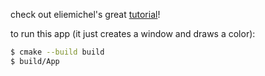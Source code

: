 check out eliemichel's great [tutorial](https://eliemichel.github.io/LearnWebGPU/index.html)!

to run this app (it just creates a window and draws a color):
```bash
$ cmake --build build
$ build/App
```
